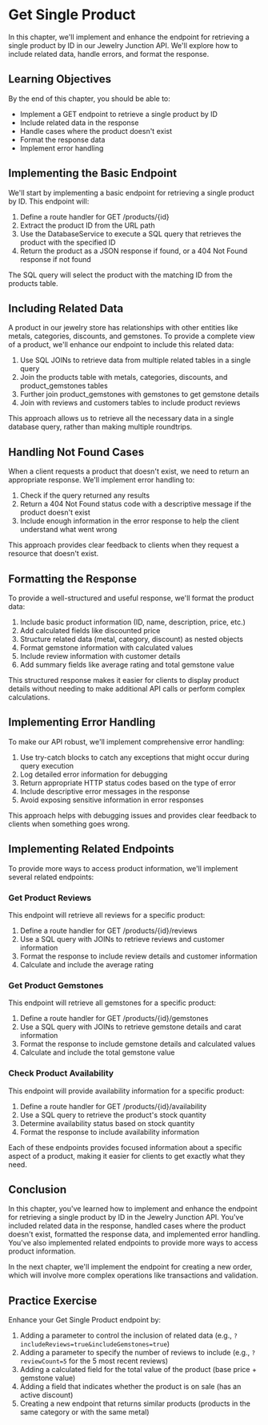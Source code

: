 # Get Single Product

In this chapter, we'll implement and enhance the endpoint for retrieving a single product by ID in our Jewelry Junction API. We'll explore how to include related data, handle errors, and format the response.

## Learning Objectives

By the end of this chapter, you should be able to:
- Implement a GET endpoint to retrieve a single product by ID
- Include related data in the response
- Handle cases where the product doesn't exist
- Format the response data
- Implement error handling

## Implementing the Basic Endpoint

We'll start by implementing a basic endpoint for retrieving a single product by ID. This endpoint will:

1. Define a route handler for GET /products/{id}
2. Extract the product ID from the URL path
3. Use the DatabaseService to execute a SQL query that retrieves the product with the specified ID
4. Return the product as a JSON response if found, or a 404 Not Found response if not found

The SQL query will select the product with the matching ID from the products table.

## Including Related Data

A product in our jewelry store has relationships with other entities like metals, categories, discounts, and gemstones. To provide a complete view of a product, we'll enhance our endpoint to include this related data:

1. Use SQL JOINs to retrieve data from multiple related tables in a single query
2. Join the products table with metals, categories, discounts, and product_gemstones tables
3. Further join product_gemstones with gemstones to get gemstone details
4. Join with reviews and customers tables to include product reviews

This approach allows us to retrieve all the necessary data in a single database query, rather than making multiple roundtrips.

## Handling Not Found Cases

When a client requests a product that doesn't exist, we need to return an appropriate response. We'll implement error handling to:

1. Check if the query returned any results
2. Return a 404 Not Found status code with a descriptive message if the product doesn't exist
3. Include enough information in the error response to help the client understand what went wrong

This approach provides clear feedback to clients when they request a resource that doesn't exist.

## Formatting the Response

To provide a well-structured and useful response, we'll format the product data:

1. Include basic product information (ID, name, description, price, etc.)
2. Add calculated fields like discounted price
3. Structure related data (metal, category, discount) as nested objects
4. Format gemstone information with calculated values
5. Include review information with customer details
6. Add summary fields like average rating and total gemstone value

This structured response makes it easier for clients to display product details without needing to make additional API calls or perform complex calculations.

## Implementing Error Handling

To make our API robust, we'll implement comprehensive error handling:

1. Use try-catch blocks to catch any exceptions that might occur during query execution
2. Log detailed error information for debugging
3. Return appropriate HTTP status codes based on the type of error
4. Include descriptive error messages in the response
5. Avoid exposing sensitive information in error responses

This approach helps with debugging issues and provides clear feedback to clients when something goes wrong.

## Implementing Related Endpoints

To provide more ways to access product information, we'll implement several related endpoints:

### Get Product Reviews

This endpoint will retrieve all reviews for a specific product:
1. Define a route handler for GET /products/{id}/reviews
2. Use a SQL query with JOINs to retrieve reviews and customer information
3. Format the response to include review details and customer information
4. Calculate and include the average rating

### Get Product Gemstones

This endpoint will retrieve all gemstones for a specific product:
1. Define a route handler for GET /products/{id}/gemstones
2. Use a SQL query with JOINs to retrieve gemstone details and carat information
3. Format the response to include gemstone details and calculated values
4. Calculate and include the total gemstone value

### Check Product Availability

This endpoint will provide availability information for a specific product:
1. Define a route handler for GET /products/{id}/availability
2. Use a SQL query to retrieve the product's stock quantity
3. Determine availability status based on stock quantity
4. Format the response to include availability information

Each of these endpoints provides focused information about a specific aspect of a product, making it easier for clients to get exactly what they need.

## Conclusion

In this chapter, you've learned how to implement and enhance the endpoint for retrieving a single product by ID in the Jewelry Junction API. You've included related data in the response, handled cases where the product doesn't exist, formatted the response data, and implemented error handling. You've also implemented related endpoints to provide more ways to access product information.

In the next chapter, we'll implement the endpoint for creating a new order, which will involve more complex operations like transactions and validation.

## Practice Exercise

Enhance your Get Single Product endpoint by:
1. Adding a parameter to control the inclusion of related data (e.g., `?includeReviews=true&includeGemstones=true`)
2. Adding a parameter to specify the number of reviews to include (e.g., `?reviewCount=5` for the 5 most recent reviews)
3. Adding a calculated field for the total value of the product (base price + gemstone value)
4. Adding a field that indicates whether the product is on sale (has an active discount)
5. Creating a new endpoint that returns similar products (products in the same category or with the same metal)